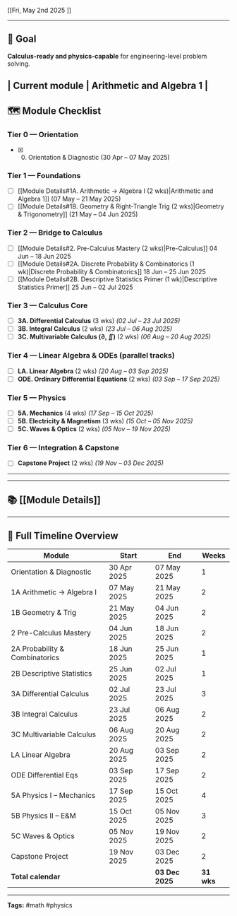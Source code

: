 [[Fri, May 2nd 2025 ]] 

---
## 🎯 Goal
 **Calculus-ready and physics-capable** for engineering-level problem solving.

| **Current module**   | Arithmetic and Algebra 1 |
---
## 🗺️ Module Checklist
### Tier 0 — Orientation
- [x] 0. Orientation & Diagnostic (30 Apr – 07 May 2025)

### Tier 1 — Foundations
- [ ] [[Module Details#1A. Arithmetic → Algebra I (2 wks)|Arithmetic and Algebra 1]] (07 May – 21 May 2025)
- [ ] [[Module Details#1B. Geometry & Right-Triangle Trig (2 wks)|Geometry & Trigonometry]] (21 May – 04 Jun 2025)

### Tier 2 — Bridge to Calculus
- [ ] [[Module Details#2. Pre-Calculus Mastery (2 wks)|Pre-Calculus]] 04 Jun – 18 Jun 2025
- [ ] [[Module Details#2A. Discrete Probability & Combinatorics (1 wk)|Discrete Probability & Combinatorics]] 18 Jun – 25 Jun 2025
- [ ] [[Module Details#2B. Descriptive Statistics Primer (1 wk)|Descriptive Statistics Primer]] 25 Jun – 02 Jul 2025

### Tier 3 — Calculus Core
- [ ] **3A. Differential Calculus** (3 wks) *(02 Jul – 23 Jul 2025)*
- [ ] **3B. Integral Calculus** (2 wks) *(23 Jul – 06 Aug 2025)*
- [ ] **3C. Multivariable Calculus (∂, ∬)** (2 wks) *(06 Aug – 20 Aug 2025)*

### Tier 4 — Linear Algebra & ODEs (parallel tracks)
- [ ] **LA. Linear Algebra** (2 wks) *(20 Aug – 03 Sep 2025)*
- [ ] **ODE. Ordinary Differential Equations** (2 wks) *(03 Sep – 17 Sep 2025)*

### Tier 5 — Physics
- [ ] **5A. Mechanics** (4 wks) *(17 Sep – 15 Oct 2025)*
- [ ] **5B. Electricity & Magnetism** (3 wks) *(15 Oct – 05 Nov 2025)*
- [ ] **5C. Waves & Optics** (2 wks) *(05 Nov – 19 Nov 2025)*

### Tier 6 — Integration & Capstone
- [ ] **Capstone Project** (2 wks) *(19 Nov – 03 Dec 2025)*

---

---
## 📚 [[Module Details]]

---
## 📅 Full Timeline Overview

| Module                          | Start       | End             | Weeks      |
| ------------------------------- | ----------- | --------------- | ---------- |
| Orientation & Diagnostic        | 30 Apr 2025 | 07 May 2025     | 1          |
| 1A  Arithmetic → Algebra I      | 07 May 2025 | 21 May 2025     | 2          |
| 1B  Geometry & Trig             | 21 May 2025 | 04 Jun 2025     | 2          |
| 2   Pre-Calculus Mastery        | 04 Jun 2025 | 18 Jun 2025     | 2          |
| 2A  Probability & Combinatorics | 18 Jun 2025 | 25 Jun 2025     | 1          |
| 2B  Descriptive Statistics      | 25 Jun 2025 | 02 Jul 2025     | 1          |
| 3A  Differential Calculus       | 02 Jul 2025 | 23 Jul 2025     | 3          |
| 3B  Integral Calculus           | 23 Jul 2025 | 06 Aug 2025     | 2          |
| 3C  Multivariable Calculus      | 06 Aug 2025 | 20 Aug 2025     | 2          |
| LA  Linear Algebra              | 20 Aug 2025 | 03 Sep 2025     | 2          |
| ODE Differential Eqs            | 03 Sep 2025 | 17 Sep 2025     | 2          |
| 5A  Physics I – Mechanics       | 17 Sep 2025 | 15 Oct 2025     | 4          |
| 5B  Physics II – E&M            | 15 Oct 2025 | 05 Nov 2025     | 3          |
| 5C  Waves & Optics              | 05 Nov 2025 | 19 Nov 2025     | 2          |
| Capstone Project                | 19 Nov 2025 | 03 Dec 2025     | 2          |
| **Total calendar**              |             | **03 Dec 2025** | **31 wks** |

---
**Tags:** #math #physics 